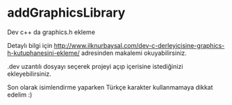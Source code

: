 # addGraphicsLibrary
Dev c++ da graphics.h ekleme

Detaylı bilgi için http://www.ilknurbaysal.com/dev-c-derleyicisine-graphics-h-kutuphanesini-ekleme/ adresinden makalemi okuyabilirsiniz. 

.dev uzantılı dosyayı seçerek projeyi açıp içerisine istediğinizi ekleyebilirsiniz.

Son olarak isimlendirme yaparken Türkçe karakter kullanmamaya dikkat edelim :)
